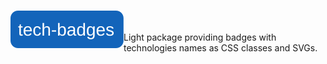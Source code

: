 # <img align="left" src="./webpage/tech-badges.svg" title="tech-badges" alt="tech-badges" height="60">
<br>
<br>
Light package providing badges with technologies names as CSS classes and SVGs.
